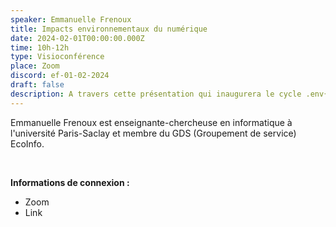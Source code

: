 ```yaml
---
speaker: Emmanuelle Frenoux
title: Impacts environnementaux du numérique
date: 2024-02-01T00:00:00.000Z
time: 10h-12h
type: Visioconférence
place: Zoom
discord: ef-01-02-2024
draft: false
description: A travers cette présentation qui inaugurera le cycle .env{2024}, l'objectif sera de tracer un panorama général des impacts environnementaux du numérique en tentant de fournir des ordres de grandeurs essentiels pour en comprendre les ressorts et enjeux majeurs. Seront également évoqués les débats en cours sur l'effet rebond et l'effet de levier et quelques pistes d'actions pour réduire ces différents impacts.
---
```


Emmanuelle Frenoux est enseignante-chercheuse en informatique à l'université Paris-Saclay et membre du GDS (Groupement de service) EcoInfo.

<br>

**Informations de connexion :**
- Zoom
- Link
